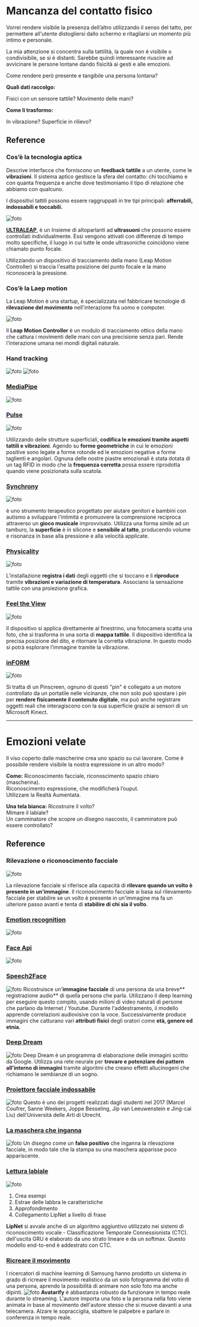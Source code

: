 # Mancanza del contatto fisico

Vorrei rendere visibile la presenza dell’altro utilizzando il senso del tatto, per permettere all'utente distogliersi dallo schermo e ritagliarsi un momento più intimo e personale. 

La mia attenzione si concentra sulla tattilità, la quale non è visibile o condivisibile, se si è distanti. Sarebbe quindi interessante riuscire ad avvicinare le persone lontane dando fisicità ai gesti e alle emozioni.

Come rendere però presente e tangibile una persona lontana? 

**Quali dati raccolgo:**

Fisici con un sensore tattile?
Movimento delle mani?

**Come li trasformo:**

In vibrazione?
Superficie in rilievo?

## Reference

### Cos’è la tecnologia aptica

Descrive interfacce che forniscono un **feedback tattile** a un utente, come le **vibrazioni**.
Il sistema aptico gestisce la sfera del contatto: chi tocchiamo e con quanta frequenza e anche dove testimoniamo il tipo di relazione che abbiamo con qualcuno. 

I dispositivi tattili possono essere raggruppati in tre tipi principali: **afferrabili, indossabili e toccabili.**

![foto](https://github.com/ileniab/archive/blob/master/ileniab/INVISIBLE/2.Ricerca/img/img-1.png)

[**ULTRALEAP**](https://www.ultraleap.com/),  è un Insieme di altoparlanti ad **ultrasuoni** che possono essere controllati individualmente. Essi vengono attivati con differenze di tempo molto specifiche, il luogo in cui tutte le onde ultrasoniche coincidono viene chiamato punto focale.

Utilizziando un dispositivo di tracciamento della mano (Leap Motion Controller) si traccia l'esatta posizione del punto focale e la mano riconoscerà la pressione.

### Cos’è la Laep motion
La Leap Motion è una startup, è specializzata nel fabbricare tecnologie di **rilevazione del movimento** nell'interazione fra uomo e computer.

![foto](https://github.com/ileniab/archive/blob/master/ileniab/INVISIBLE/2.Ricerca/img/img-2.png)

Il **Leap Motion Controller** è un modulo di tracciamento ottico della mano che cattura i movimenti delle mani con una precisione senza pari.
Rende l'interazione umana nei mondi digitali naturale.

### Hand tracking

![foto](https://github.com/ileniab/archive/blob/master/ileniab/INVISIBLE/2.Ricerca/img/img-3.png)
![foto](https://github.com/ileniab/archive/blob/master/ileniab/INVISIBLE/2.Ricerca/img/img-4.png)

### [MediaPipe](https://mediapipe.readthedocs.io/en/latest/hand_tracking_desktop.html#tensorflow-lite-hand-tracking-demo-with-webcam-cpu)

![foto](https://github.com/ileniab/archive/blob/master/ileniab/INVISIBLE/2.Ricerca/img/img-5.png)

### [Pulse](https://www.behance.net/gallery/34196591/PULSE-Tangible-Emotion-Translator?tracking_source=search_projects_recommended%7Cvibration)

![foto](https://github.com/ileniab/archive/blob/master/ileniab/INVISIBLE/2.Ricerca/img/img-6.png)

Utilizzando delle strutture superficiali, **codifica le emozioni tramite aspetti tattili e vibrazioni**.
Agendo su **forme geometriche** in cui le emozioni positive sono legate a forme rotonde ed le emozioni negative a forme taglienti e angolari. Ognuna delle nostre piastre emozionali è stata dotata di un tag RFID in modo che la **frequenza corretta** possa essere riprodotta quando viene posizionata sulla scatola.

### [Synchrony](http://kennethtay.com/synchrony)

![foto](https://github.com/ileniab/archive/blob/master/ileniab/INVISIBLE/2.Ricerca/img/img-7.png)

è uno strumento terapeutico progettato per aiutare genitori e bambini con autismo a sviluppare l'intimità e promuovere la comprensione reciproca attraverso un **gioco musicale** improvvisato. Utilizza una forma simile ad un tamburo, la **superficie** è in silicone e **sensibile al tatto**, producendo volume e risonanza in base alla pressione e alla velocità applicate.

### [Physicality](http://mono-grid.com/en/project/physicality/)

![foto](https://github.com/ileniab/archive/blob/master/ileniab/INVISIBLE/2.Ricerca/img/img-8.png)

L’installazione **registra i dati** degli oggetti che si toccano e li **riproduce** tramite **vibrazioni e variazione di temperatura**. Associano la sensazione tattile con una proiezione grafica.

### [Feel the View](http://www.aedoproject.eu/aedo-project/)

![foto](https://github.com/ileniab/archive/blob/master/ileniab/INVISIBLE/2.Ricerca/img/img-9.png)

Il dispositivo si applica direttamente al finestrino, una fotocamera scatta una foto, che si trasforma in una sorta di **mappa tattile**. Il dispositivo identifica la precisa posizione del dito, e ritornare la corretta vibrazione. In questo modo si potrà esplorare l’immagine tramite la vibrazione.

### [inFORM](https://www.fastcompany.com/3021522/mit-invents-a-shapeshifting-display-you-can-reach-through-and-touch)

![foto](https://github.com/ileniab/archive/blob/master/ileniab/INVISIBLE/2.Ricerca/img/img-10.png)

Si tratta di un Pinscreen, ognuno di questi "pin" è collegato a un motore controllato da un portatile nelle vicinanze, che non solo può spostare i pin per **rendere fisicamente il contenuto digitale**, ma può anche registrare oggetti reali che interagiscono con la sua superficie grazie ai sensori di un Microsoft Kinect.
__________________________________________________________________________________________________________


# Emozioni velate

Il viso coperto dalle mascherine crea uno spazio su cui lavorare. 
Come è possibile rendere visibile la nostra espressione in un altro modo?

**Come:**
Riconoscimento facciale, riconoscimento spazio chiaro (mascherina).  
Riconoscimento espressione, che modificherà l’ouput.  
Utilizzare la Realtà Aumentata.  

**Una tela bianca:**
Ricostruire il volto?  
Mimare il labiale?  
Un camminatore che scopre un disegno nascosto, il camminatore può essere controllato?  

## Reference

### Rilevazione o riconoscimento facciale

![foto](https://github.com/ileniab/archive/blob/master/ileniab/INVISIBLE/2.Ricerca/img/img-11.png)

La rilevazione facciale si riferisce alla capacità di **rilevare quando un volto è presente in un'immagine**. Il riconoscimento facciale si basa sul rilevamento facciale per stabilire se un volto è presente in un'immagine ma fa un ulteriore passo avanti e tenta di **stabilire di chi sia il volto**.

### [Emotion recognition](https://github.com/oarriaga/face_classification?utm_source=mybridge&utm_medium=blog&utm_campaign=read_more)
![foto](https://github.com/ileniab/archive/blob/master/ileniab/INVISIBLE/2.Ricerca/img/img-12.png)

### [Face Api](https://learn.ml5js.org/docs/#/reference/face-api)
![foto](https://github.com/ileniab/archive/blob/master/ileniab/INVISIBLE/2.Ricerca/img/img-13.png)

### [Speech2Face](https://speech2face.github.io/)
![foto](https://github.com/ileniab/archive/blob/master/ileniab/INVISIBLE/2.Ricerca/img/img-14.png)
Ricostruisce un'**immagine facciale** di una persona da una breve** registrazione audio** di quella persona che parla. Utilizzano il deep learning per eseguire questo compito, usando milioni di video naturali di persone che parlano da Internet / Youtube. Durante l'addestramento, il modello apprende correlazioni audiovisive con la voce. Successivamente produce immagini che catturano vari **attributi fisici** degli oratori come **età, genere ed etnia.**

### [Deep Dream](https://towardsdatascience.com/lets-read-a-story-a-study-on-storytelling-for-children-using-machine-learning-tools-1b631bbbffac)
![foto](https://github.com/ileniab/archive/blob/master/ileniab/INVISIBLE/2.Ricerca/img/img-15.png)
Deep Dream è un programma di elaborazione delle immagini scritto da Google. Utilizza una rete neurale per **trovare e potenziare dei pattern all'interno di immagini** tramite algoritmi che creano effetti allucinogeni che richiamano le sembianze di un sogno.

### [Proiettore facciale indossabile](http://jingcailiu.com/?portfolio=wearable-face-projector)
![foto](https://github.com/ileniab/archive/blob/master/ileniab/INVISIBLE/2.Ricerca/img/img-16.png)
Questo è uno dei progetti realizzati dagli studenti nel 2017 (Marcel Coufrer, Sanne Weekers, Joppe Besseling, Jip van Leeuwenstein e Jing-cai Liu) dell'Università delle Arti di Utrecht.

### [La maschera che inganna](https://github.com/BruceMacD/Adversarial-Faces)
![foto](https://github.com/ileniab/archive/blob/master/ileniab/INVISIBLE/2.Ricerca/img/img-17.png)
Un disegno come un **falso positivo** che inganna la rilevazione facciale, in modo tale che la stampa su una maschera apparisse poco appariscente.

### [Lettura labiale](https://medium.com/mlreview/multi-modal-methods-part-one-49361832bc7e)
![foto](https://github.com/ileniab/archive/blob/master/ileniab/INVISIBLE/2.Ricerca/img/img-18.png)
1. Crea esempi
2. Estrae delle labbra le caratteristiche
3. Approfondimento
4. Collegamento LipNet a livello di frase  

**LipNet** si avvale anche di un algoritmo aggiuntivo  utilizzato nei sistemi di riconoscimento vocale - Classificazione Temporale Connessionista (CTC).
dell'uscita GRU è elaborato da uno strato lineare e da un softmax. Questo modello end-to-end è addestrato con CTC.


### [Ricreare il movimento](https://towardsdatascience.com/ai-generated-elon-musk-joined-a-zoom-call-has-gone-viral-c0516e99a37c)
I ricercatori di machine learning di Samsung hanno prodotto un sistema in grado di ricreare il movimento realistico da un solo fotogramma del volto di una persona, aprendo la possibilità di animare non solo foto ma anche dipinti.
 ![foto](https://github.com/ileniab/archive/blob/master/ileniab/INVISIBLE/2.Ricerca/img/img-19.png)
**Avatarify** è abbastanza robusto da funzionare in tempo reale durante lo streaming.  L'autore importa una foto e la persona nella foto viene animata in base al movimento dell'autore stesso che si muove davanti a una telecamera. Alzare le sopracciglia, sbattere le palpebre e parlare in conferenza in tempo reale.
